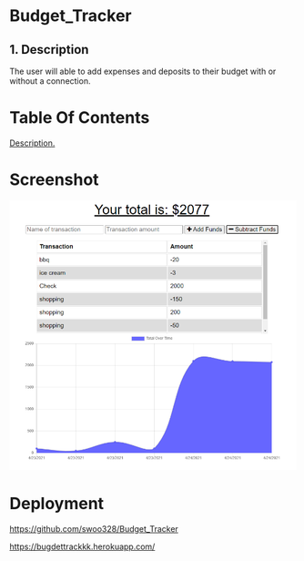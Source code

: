# Budget_Tracker

<a name="desc"></a>
## 1. Description
The user will able to add expenses and deposits to their budget with or without a connection. 

# Table Of Contents
[ Description. ](#desc)


# Screenshot
![](public/graph.PNG)

# Deployment
https://github.com/swoo328/Budget_Tracker

https://bugdettrackkk.herokuapp.com/
